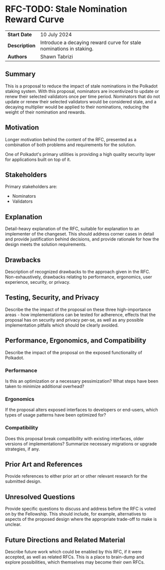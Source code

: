 # RFC-TODO: Stale Nomination Reward Curve

|                 |                                                                                             |
| --------------- | ------------------------------------------------------------------------------------------- |
| **Start Date**  | 10 July 2024                                                            |
| **Description** | Introduce a decaying reward curve for stale nominations in staking.     |
| **Authors**     | Shawn Tabrizi                                                           |

## Summary

This is a proposal to reduce the impact of stale nominations in the Polkadot staking system. With this proposal, nominators are incentivized to update or renew their selected validators once per time period. Nominators that do not update or renew their selected validators would be considered stale, and a decaying multiplier would be applied to their nominations, reducing the weight of their nomination and rewards.

## Motivation

Longer motivation behind the content of the RFC, presented as a combination of both problems and requirements for the solution.

One of Polkadot's primary utilities is providing a high quality security layer for applications built on top of it.

## Stakeholders

Primary stakeholders are:

- Nominators
- Validators

## Explanation

Detail-heavy explanation of the RFC, suitable for explanation to an implementer of the changeset. This should address corner cases in detail and provide justification behind decisions, and provide rationale for how the design meets the solution requirements.

## Drawbacks

Description of recognized drawbacks to the approach given in the RFC. Non-exhaustively, drawbacks relating to performance, ergonomics, user experience, security, or privacy.

## Testing, Security, and Privacy

Describe the the impact of the proposal on these three high-importance areas - how implementations can be tested for adherence, effects that the proposal has on security and privacy per-se, as well as any possible implementation pitfalls which should be clearly avoided.

## Performance, Ergonomics, and Compatibility

Describe the impact of the proposal on the exposed functionality of Polkadot.

### Performance

Is this an optimization or a necessary pessimization? What steps have been taken to minimize additional overhead?

### Ergonomics

If the proposal alters exposed interfaces to developers or end-users, which types of usage patterns have been optimized for?

### Compatibility

Does this proposal break compatibility with existing interfaces, older versions of implementations? Summarize necessary migrations or upgrade strategies, if any.

## Prior Art and References

Provide references to either prior art or other relevant research for the submitted design.

## Unresolved Questions

Provide specific questions to discuss and address before the RFC is voted on by the Fellowship. This should include, for example, alternatives to aspects of the proposed design where the appropriate trade-off to make is unclear.

## Future Directions and Related Material

Describe future work which could be enabled by this RFC, if it were accepted, as well as related RFCs. This is a place to brain-dump and explore possibilities, which themselves may become their own RFCs.
